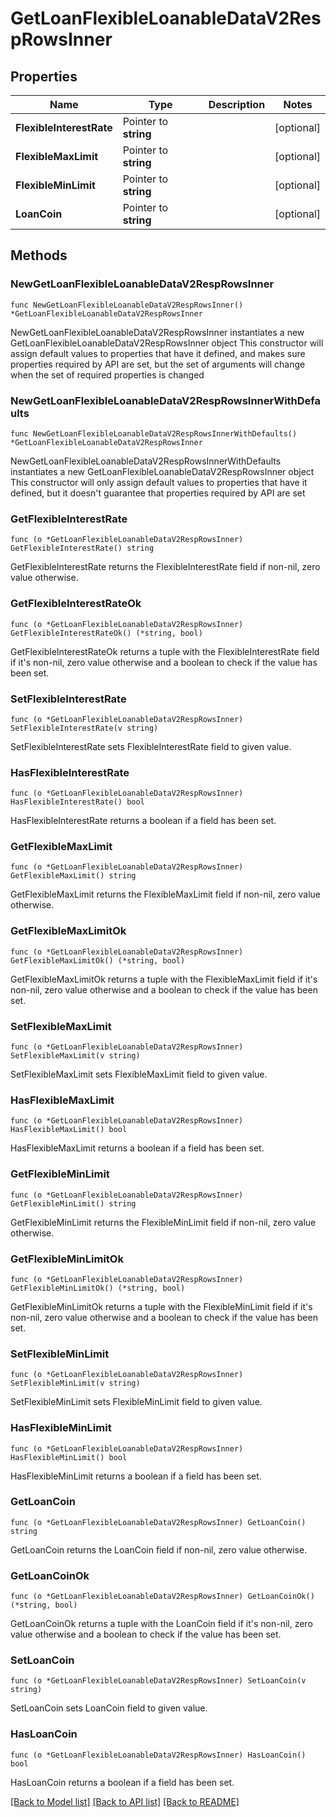 # GetLoanFlexibleLoanableDataV2RespRowsInner

## Properties

Name | Type | Description | Notes
------------ | ------------- | ------------- | -------------
**FlexibleInterestRate** | Pointer to **string** |  | [optional] 
**FlexibleMaxLimit** | Pointer to **string** |  | [optional] 
**FlexibleMinLimit** | Pointer to **string** |  | [optional] 
**LoanCoin** | Pointer to **string** |  | [optional] 

## Methods

### NewGetLoanFlexibleLoanableDataV2RespRowsInner

`func NewGetLoanFlexibleLoanableDataV2RespRowsInner() *GetLoanFlexibleLoanableDataV2RespRowsInner`

NewGetLoanFlexibleLoanableDataV2RespRowsInner instantiates a new GetLoanFlexibleLoanableDataV2RespRowsInner object
This constructor will assign default values to properties that have it defined,
and makes sure properties required by API are set, but the set of arguments
will change when the set of required properties is changed

### NewGetLoanFlexibleLoanableDataV2RespRowsInnerWithDefaults

`func NewGetLoanFlexibleLoanableDataV2RespRowsInnerWithDefaults() *GetLoanFlexibleLoanableDataV2RespRowsInner`

NewGetLoanFlexibleLoanableDataV2RespRowsInnerWithDefaults instantiates a new GetLoanFlexibleLoanableDataV2RespRowsInner object
This constructor will only assign default values to properties that have it defined,
but it doesn't guarantee that properties required by API are set

### GetFlexibleInterestRate

`func (o *GetLoanFlexibleLoanableDataV2RespRowsInner) GetFlexibleInterestRate() string`

GetFlexibleInterestRate returns the FlexibleInterestRate field if non-nil, zero value otherwise.

### GetFlexibleInterestRateOk

`func (o *GetLoanFlexibleLoanableDataV2RespRowsInner) GetFlexibleInterestRateOk() (*string, bool)`

GetFlexibleInterestRateOk returns a tuple with the FlexibleInterestRate field if it's non-nil, zero value otherwise
and a boolean to check if the value has been set.

### SetFlexibleInterestRate

`func (o *GetLoanFlexibleLoanableDataV2RespRowsInner) SetFlexibleInterestRate(v string)`

SetFlexibleInterestRate sets FlexibleInterestRate field to given value.

### HasFlexibleInterestRate

`func (o *GetLoanFlexibleLoanableDataV2RespRowsInner) HasFlexibleInterestRate() bool`

HasFlexibleInterestRate returns a boolean if a field has been set.

### GetFlexibleMaxLimit

`func (o *GetLoanFlexibleLoanableDataV2RespRowsInner) GetFlexibleMaxLimit() string`

GetFlexibleMaxLimit returns the FlexibleMaxLimit field if non-nil, zero value otherwise.

### GetFlexibleMaxLimitOk

`func (o *GetLoanFlexibleLoanableDataV2RespRowsInner) GetFlexibleMaxLimitOk() (*string, bool)`

GetFlexibleMaxLimitOk returns a tuple with the FlexibleMaxLimit field if it's non-nil, zero value otherwise
and a boolean to check if the value has been set.

### SetFlexibleMaxLimit

`func (o *GetLoanFlexibleLoanableDataV2RespRowsInner) SetFlexibleMaxLimit(v string)`

SetFlexibleMaxLimit sets FlexibleMaxLimit field to given value.

### HasFlexibleMaxLimit

`func (o *GetLoanFlexibleLoanableDataV2RespRowsInner) HasFlexibleMaxLimit() bool`

HasFlexibleMaxLimit returns a boolean if a field has been set.

### GetFlexibleMinLimit

`func (o *GetLoanFlexibleLoanableDataV2RespRowsInner) GetFlexibleMinLimit() string`

GetFlexibleMinLimit returns the FlexibleMinLimit field if non-nil, zero value otherwise.

### GetFlexibleMinLimitOk

`func (o *GetLoanFlexibleLoanableDataV2RespRowsInner) GetFlexibleMinLimitOk() (*string, bool)`

GetFlexibleMinLimitOk returns a tuple with the FlexibleMinLimit field if it's non-nil, zero value otherwise
and a boolean to check if the value has been set.

### SetFlexibleMinLimit

`func (o *GetLoanFlexibleLoanableDataV2RespRowsInner) SetFlexibleMinLimit(v string)`

SetFlexibleMinLimit sets FlexibleMinLimit field to given value.

### HasFlexibleMinLimit

`func (o *GetLoanFlexibleLoanableDataV2RespRowsInner) HasFlexibleMinLimit() bool`

HasFlexibleMinLimit returns a boolean if a field has been set.

### GetLoanCoin

`func (o *GetLoanFlexibleLoanableDataV2RespRowsInner) GetLoanCoin() string`

GetLoanCoin returns the LoanCoin field if non-nil, zero value otherwise.

### GetLoanCoinOk

`func (o *GetLoanFlexibleLoanableDataV2RespRowsInner) GetLoanCoinOk() (*string, bool)`

GetLoanCoinOk returns a tuple with the LoanCoin field if it's non-nil, zero value otherwise
and a boolean to check if the value has been set.

### SetLoanCoin

`func (o *GetLoanFlexibleLoanableDataV2RespRowsInner) SetLoanCoin(v string)`

SetLoanCoin sets LoanCoin field to given value.

### HasLoanCoin

`func (o *GetLoanFlexibleLoanableDataV2RespRowsInner) HasLoanCoin() bool`

HasLoanCoin returns a boolean if a field has been set.


[[Back to Model list]](../README.md#documentation-for-models) [[Back to API list]](../README.md#documentation-for-api-endpoints) [[Back to README]](../README.md)


